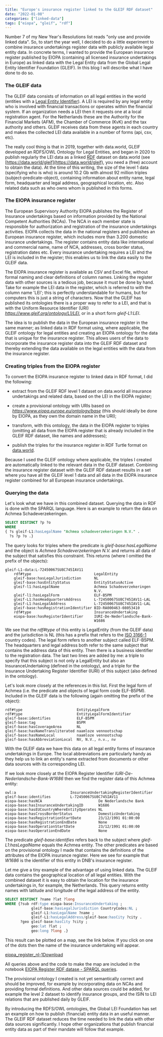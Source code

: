 ```yaml
---
title: "Europe's insurance register linked to the GLEIF RDF dataset"
date: "2022-01-08"
categories: ["linked-data"]
tags: ["eiopa", "gleif", "rdf"]
---
```


Number 7 of my New Year's Resolutions list reads "only use and provide linked data". So, to start the year well, I decided to do a little experiment to combine insurance undertakings register data with publicly available legal entity data. In concrete terms, I wanted to provide the European insurance register published by EIOPA (containing all licensed insurance undertakings in Europe) as linked data with the Legal Entity data from the Global Legal Entity Identifier Foundation (GLEIF). In this blog I will describe what I have done to do so.

### The GLEIF data

The GLEIF data consists of information on all legal entities in the world (entities with a [Legal Entity Identifier](https://www.gleif.org/en/about-lei/introducing-the-legal-entity-identifier-lei)). A LEI is required by any legal entity who is involved with financial transactions or operates within the financial system. If an organization needs a LEI then it requests one at a local registration agent. For the Netherlands these are the Authority for the Financial Markets (AFM), the Chamber of Commerce (KvK) and the tax authority and others. GLEIF receives data from these agents in each country and makes the collected LEI data available in a number of forms (api, csv, etc).

The really cool thing is that in 2019, together with data.world, GLEIF developed an RDFS/OWL Ontology for Legal Entities, and began in 2020 to publish regularly the LEI data as a linked [RDF](https://www.w3.org/RDF/) dataset on data.world (see [https://data.world/gleif](https://data.world/gleif), you need a (free) account to obtain the data). At the time of this writing, the size of the level 1 data (specifying who is who) is around 10.2 Gb with almost 92 million triples (subject-predicate-object), containing information about entity name, legal form, headquarter and legal address, geographical location, etc. Also related data such as who owns whom is published in this forms.

### The EIOPA insurance register

The European Supervisory Authority EIOPA publishes the Register of Insurance undertakings based on information provided by the National Competent Authorities (NCAs). The NCA in each member state is responsible for authorization and registration of the insurance undertakings activities. EIOPA collects the data in the national registers and publishes an European insurance register, which includes more than 3.200 domestic insurance undertakings. The register contains entity data like international and commercial name, name of NCA, addresses, cross border status, registration dates etc. Every insurance undertaking requires a LEI and the LEI is included in the register; this enables us to link the data easily to the GLEIF data.

The EIOPA insurance register is available as CSV and Excel file, without formal naming and clear definitions of column names. Linking the register data with other sources is a tedious job, because it must be done by hand. Take for example the LEI data in the register, which is referred to with the column name 'LEI'; this is perfectly understandable for humans, but for computers this is just a string of characters. Now that the GLEIF has published its ontologies there is a proper way to refer to a LEI, and that is with the Uniform Resource Identifier (URI) _https://www.gleif.org/ontology/L1/LEI_, or in a short form _gleif-L1:LEI_.

The idea is to publish the data in the European insurance register in the same manner; as linked data in RDF format using, where applicable, the GLEIF ontology for legal entities and creating an EIOPA ontology for the data that is unique for the insurance register. This allows users of the data to incorporate the insurance register data into the GLEIF RDF dataset and thereby extending the data available on the legal entities with the data from the insurance register.

### Creating triples from the EIOPA register

To convert the EIOPA insurance register to linked data in RDF format, I did the following:

- extract from the GLEIF RDF level 1 dataset on data.world all insurance undertakings and related data, based on the LEI in the EIOPA register;

- create a provisional ontology with URIs based on _https://www.eiopa.europe.eu/ontology/base_ (this should ideally be done by EIOPA, as they own the domain name in the URI);

- transform, with this ontology, the data in the EIOPA register to triples (omitting all data from the EIOPA register that is already included in the GLEIF RDF dataset, like names and addresses);

- publish the triples for the insurance register in RDF Turtle format on [data.world](https://data.world/wjwillemse/european-insurance-register).

Because I used the GLEIF ontology where applicable, the triples I created are automatically linked to the relevant data in the GLEIF dataset. Combining the insurance register dataset with the GLEIF RDF dataset results in a set where you have all the GLEIF level 1 data and all data in the EIOPA insurance register combined for all European insurance undertakings.

### Querying the data

Let's look what we have in this combined dataset. Querying the data in RDF is done with the SPARQL language. Here is an example to return the data on Achmea Schadeverzekeringen.

```sql
SELECT DISTINCT ?p ?o
WHERE
{ ?s gleif-L1:hasLegalName "Achmea schadeverzekeringen N.V." . 
  ?s ?p ?o .}
```

The query looks for triples where the predicate is _gleif-base:hasLegalName_ and the object is _Achmea Schadeverzekeringen N.V._ and returns all data of the subject that satisfies this constraint. This returns (where I omitted the prefix of the objects):

```rdf-turtle
gleif-L1-data:L-72450067SU8C745IAV11
    rdf#type                             LegalEntity
    gleif-base:hasLegalJurisdiction      NL  
    gleif-base:hasEntityStatus           EntityStatusActive  
    gleif-l1:hasLegalName                Achmea Schadeverzekeringen     
                                         N.V.
    gleif-l1:hasLegalForm                ELF-B5PM
    gleif-L1:hasHeadquartersAddress      L-72450067SU8C745IAV11-LAL  
    gleif-L1:hasLegalAddress             L-72450067SU8C745IAV11-LAL  
    gleif-base:hasRegistrationIdentifier BID-RA000463-08053410
    rdf#type                             InsuranceUndertaking
    eiopa-base:hasRegisterIdentifier     IURI-De-Nederlandsche-Bank-
                                         W1686
```

We see that the _rdf#type_ of this entity is LegalEntity (from the GLEIF data) and the jurisdiction is NL (this has a prefix that refers to the [ISO 3166-1](https://en.wikipedia.org/wiki/ISO_3166-1) country codes). The legal form refers to another subject called ELF-B5PM. The headquarters and legal address both refer to the same subject that contains the address data of this entity. Then there is a business identifier to the registration data. The last two lines are added by me: a triple to specify that this subject is not only a LegalEntity but also an InsuranceUndertaking (defined in the ontology), and a triple for the Insurance Undertaking Register Identifier (IURI) of this subject (also defined in the ontology).

Let's look more closely at the references in this list. First the legal form of Achmea (i.e. the predicate and objects of legal form code ELF-B5PM). Included in the GLEIF data is the following (again omitting the prefix of the object):

```
rdf#type                         EntityLegalForm  
rdf#type                         EntityLegalFormIdentifier  
gleif-base:identifies            ELF-B5PM  
gleif-base:tag                   B5PM  
gleif-base:hasCoverageArea       NL  
gleif-base:hasNameTransliterated naamloze vennootschap  
gleif-base:hasNameLocal          naamloze vennootschap  
gleif-base:hasAbbreviationLocal  NV, N.V., n.v., nv
```

With the GLEIF data we have this data on all legal entity forms of insurance undertakings in Europe. The local abbreviations are particularly handy as they help us to link an entity's name extracted from documents or other data sources with its corresponding LEI.

If we look more closely at the EIOPA Register Identifier _IURI-De-Nederlandsche-Bank-W1686_ then we find the register data of this Achmea entity:

```
owl:a                         InsuranceUndertakingRegisterIdentifier
gleif-base:identifies         L-72450067SU8C745IAV11
eiopa-base:hasNCA                          De Nederlandsche Bank  
eiopa-base:hasInsuranceUndertakingID       W1686  
eiopa-base:hasEUCountryWhereEntityOperates NL  
eiopa-base:hasCrossBorderStatus            DomesticUndertaking  
eiopa-base:hasRegistrationStartDate        23/12/1991 01:00:00  
eiopa-base:hasRegistrationEndDate          None  
eiopa-base:hasOperationStartDate           23/12/1991 01:00:00  
eiopa-base:hasOperationEndDate             None
```

The predicate _gleif-base:identifies_ refers back to the subject where _gleif-L1:hasLegalName_ equals the Achmea entity. The other predicates are based on the provisional ontology I made that contains the definitions of the attributes of the EIOPA insurance register. Here we see for example that _W1686_ is the identifier of this entity in DNB's insurance register.

Let me give a tiny example of the advantage of using linked data. The GLEIF data contains the geographical location of all legal entities. With the combined dataset it is easy to obtain the location for the insurance undertakings in, for example, the Netherlands. This query returns entity names with latitude and longitude of the legal address of the entity.

```sql
SELECT DISTINCT ?name ?lat ?long
WHERE {?sub rdf:type eiopa-base:InsuranceUndertaking ;
            gleif-base:hasLegalJurisdiction CountryCodes:NL ;
            gleif-L1:hasLegalName ?name ;
            gleif-L1:hasLegalAddress/gleif-base:hasCity ?city .
       ?geo gleif-base:hasCity ?city ;
            geo:lat ?lat ; 
            geo:long ?long .}
```

This result can be plotted on a map, see the link below. If you click on one of the dots then the name of the insurance undertaking will appear.

[eiopa\_register\_nl-1](https://www.mangosaurus.nl/wp-content/uploads/2023/10/eiopa_register_nl-1.html)[Download](https://www.mangosaurus.nl/wp-content/uploads/2023/10/eiopa_register_nl-1.html)

All queries above and the code to make the map are included in the notebook [EIOPA Register RDF datase - SPARQL queries](https://gist.github.com/wjwillemse/36d1ec4b67710715f866e1492086239e).

The provisional ontology I created is not yet semantically correct and should be improved, for example by incorporating data on NCAs and providing formal definitions. And other data sources could be added, for example the level 2 dataset to identify insurance groups, and the ISIN to LEI relations that are published daily by GLEIF.

By introducing the RDFS/OWL ontologies, the Global LEI Foundation has set an example on how to publish (financial) entity data in an useful manner. The GLEIF RDF dataset reduces the time needed to link the data with other data sources significantly. I hope other organizations that publish financial entity data as part of their mandate will follow that example.
